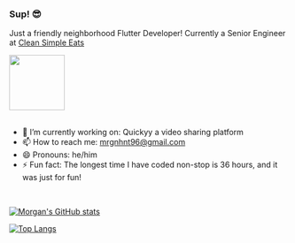 ### Sup! :sunglasses:

Just a friendly neighborhood Flutter Developer! Currently a Senior Engineer at [Clean Simple Eats](https://www.cleansimpleeats.com)

<a href="https://www.cleansimpleeats.com">
  <img src="https://i.imgur.com/EPyiBZ6.png" height="100" />
</a>
</br>
</br>


<!--
**mrgnhnt96/mrgnhnt96** is a ✨ _special_ ✨ repository because its `README.md` (this file) appears on your GitHub profile.

Here are some ideas to get you started:

- 🔭 I’m currently working on ...
- 🌱 I’m currently learning ...
- 👯 I’m looking to collaborate on ...
- 🤔 I’m looking for help with ...
- 💬 Ask me about ...
- 📫 How to reach me: ...
- 😄 Pronouns: ...
- ⚡ Fun fact: ...
-->

- 🔭 I’m currently working on: Quickyy a video sharing platform
- 📫 How to reach me: mrgnhnt96@gmail.com
- 😄 Pronouns: he/him
- ⚡ Fun fact: The longest time I have coded non-stop is 36 hours, and it was just for fun!
</br>


[![Morgan's GitHub stats](https://github-readme-stats.vercel.app/api?username=mrgnhnt96&theme=prussian&count_private=true&show_icons=true)](https://github.com/mrgnhnt96/github-readme-stats)



[![Top Langs](https://github-readme-stats.vercel.app/api/top-langs/?username=mrgnhnt96&layout=compact)](https://github.com/mrgnhnt96/github-readme-stats)
